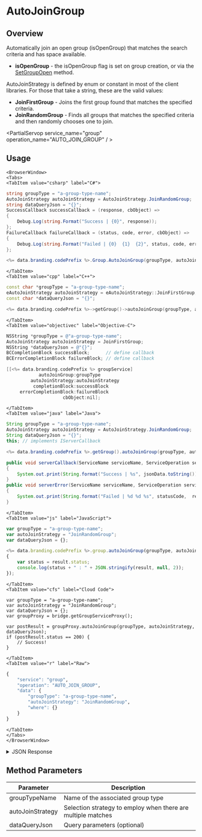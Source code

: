 # AutoJoinGroup
## Overview
Automatically join an open group (isOpenGroup) that matches the search criteria and has space available.

- **isOpenGroup** - the isOpenGroup flag is set on group creation, or via the [SetGroupOpen](/api/capi/group/setgroupopen) method.

AutoJoinStrategy is defined by enum or constant in most of the client libraries.  For those that take a string, these are the valid values:

- **JoinFirstGroup** - Joins the first group found that matches the specified criteria.
- **JoinRandomGroup** - Finds all groups that matches the specified criteria and then randomly chooses one to join.

<PartialServop service_name="group" operation_name="AUTO_JOIN_GROUP" / >

## Usage

```mdx-code-block
<BrowserWindow>
<Tabs>
<TabItem value="csharp" label="C#">
```

```csharp
string groupType = "a-group-type-name";
AutoJoinStrategy autoJoinStrategy = AutoJoinStrategy.JoinRandomGroup;
string dataQueryJson = "{}";
SuccessCallback successCallback = (response, cbObject) =>
{
    Debug.Log(string.Format("Success | {0}", response));
};
FailureCallback failureCallback = (status, code, error, cbObject) =>
{
    Debug.Log(string.Format("Failed | {0}  {1}  {2}", status, code, error));
};

<%= data.branding.codePrefix %>.Group.AutoJoinGroup(groupType, autoJoinStrategy, dataQueryJson, successCallback, failureCallback);
```

```mdx-code-block
</TabItem>
<TabItem value="cpp" label="C++">
```

```cpp
const char *groupType = "a-group-type-name";
eAutoJoinStrategy autoJoinStrategy = eAutoJoinStrategy::JoinFirstGroup;
const char *dataQueryJson = "{}";

<%= data.branding.codePrefix %>->getGroup()->autoJoinGroup(groupType, autoJoinStrategy, dataQueryJson, this);
```

```mdx-code-block
</TabItem>
<TabItem value="objectivec" label="Objective-C">
```

```objectivec
NSString *groupType = @"a-group-type-name";
AutoJoinStrategy autoJoinStrategy = JoinFirstGroup;
NSString *dataQueryJson = @"{}";
BCCompletionBlock successBlock;      // define callback
BCErrorCompletionBlock failureBlock; // define callback

[[<%= data.branding.codePrefix %> groupService]
            autoJoinGroup:groupType
         autoJoinStrategy:autoJoinStrategy
          completionBlock:successBlock
     errorCompletionBlock:failureBlock
		             cbObject:nil];
```

```mdx-code-block
</TabItem>
<TabItem value="java" label="Java">
```

```java
String groupType = "a-group-type-name";
AutoJoinStrategy autoJoinStrategy = AutoJoinStrategy.JoinRandomGroup;
String dataQueryJson = "{}";
this; // implements IServerCallback

<%= data.branding.codePrefix %>.getGroup().autoJoinGroup(groupType, autoJoinStrategy, dataQueryJson, this);

public void serverCallback(ServiceName serviceName, ServiceOperation serviceOperation, JSONObject jsonData)
{
    System.out.print(String.format("Success | %s", jsonData.toString()));
}
public void serverError(ServiceName serviceName, ServiceOperation serviceOperation, int statusCode, int reasonCode, String jsonError)
{
    System.out.print(String.format("Failed | %d %d %s", statusCode,  reasonCode, jsonError.toString()));
}
```

```mdx-code-block
</TabItem>
<TabItem value="js" label="JavaScript">
```

```javascript
var groupType = "a-group-type-name";
var autoJoinStrategy = "JoinRandomGroup";
var dataQueryJson = {};

<%= data.branding.codePrefix %>.group.autoJoinGroup(groupType, autoJoinStrategy, dataQueryJson, result =>
{
	var status = result.status;
	console.log(status + " : " + JSON.stringify(result, null, 2));
});
```

```mdx-code-block
</TabItem>
<TabItem value="cfs" label="Cloud Code">
```

```cfscript
var groupType = "a-group-type-name";
var autoJoinStrategy = "JoinRandomGroup";
var dataQueryJson = {};
var groupProxy = bridge.getGroupServiceProxy();

var postResult = groupProxy.autoJoinGroup(groupType, autoJoinStrategy, dataQueryJson);
if (postResult.status == 200) {
    // Success!
}
```

```mdx-code-block
</TabItem>
<TabItem value="r" label="Raw">
```

```r
{
	"service": "group",
	"operation": "AUTO_JOIN_GROUP",
	"data": {
		"groupType": "a-group-type-name",
		"autoJoinStrategy": "JoinRandomGroup",
		"where": {}
	}
}
```

```mdx-code-block
</TabItem>
</Tabs>
</BrowserWindow>
```

<details>
<summary>JSON Response</summary>

```json
{
    "status": 200,
    "data": {
        "gameId": "20595",
        "groupId": "fee55a37-5e86-43e8-942e-06bcbe1b701e",
        "ownerId": "ee8cad26-16f2-4ef8-9045-3aab84ce6362",
        "name": "group-1",
        "groupType": "test2",
        "createdAt": 1462223553243,
        "updatedAt": 1462223553243,
        "members": {
            "ee8cad26-16f2-4ef8-9045-3aab84ce6362": {
                "role": "OWNER",
                "attributes": {}
            },
            "295c510f-507f-4bcf-80e1-ebc73708ec3c": {
                "role": "MEMBER",
                "attributes": {}
            }
        },
        "pendingMembers": {},
        "version": 1,
        "data": {},
        "isOpenGroup": false,
        "defaultMemberAttributes": {},
        "memberCount": 2,
        "invitedPendingMemberCount": 0,
        "requestingPendingMemberCount": 0,
        "acl": {
            "member": 2,
            "other": 1
        }
    }
}
```
</details>

## Method Parameters
Parameter | Description
--------- | -----------
groupTypeName | Name of the associated group type
autoJoinStrategy | Selection strategy to employ when there are multiple matches
dataQueryJson | Query parameters (optional)


